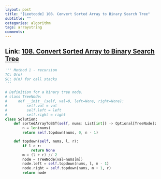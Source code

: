 ```yaml
---
layout: post
title: "[Leetcode] 108. Convert Sorted Array to Binary Search Tree"
subtitle: ""
categories: algorithm
tags: arraystring
comments:
---
```


## Link: [108. Convert Sorted Array to Binary Search Tree](https://leetcode.com/problems/convert-sorted-array-to-binary-search-tree/)

```py
''' Method 1 - recursion
TC: O(n)
SC: O(n) for call stacks
'''

# Definition for a binary tree node.
# class TreeNode:
#     def __init__(self, val=0, left=None, right=None):
#         self.val = val
#         self.left = left
#         self.right = right
class Solution:
    def sortedArrayToBST(self, nums: List[int]) -> Optional[TreeNode]:
        n = len(nums)
        return self.topdown(nums, 0, n - 1)

    def topdown(self, nums, l, r):
        if l > r:
            return None
        m = (l + r) // 2
        node = TreeNode(val=nums[m])
        node.left = self.topdown(nums, l, m - 1)
        node.right = self.topdown(nums, m + 1, r)
        return node

```
